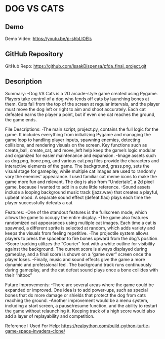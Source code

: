# DOG VS CATS

## Demo
Demo Video: https://youtu.be/p-shbLIOEls

## GitHub Repository
GitHub Repo: https://github.com/IsaakDispensa/pfda_final_project.git

## Description
Summary: 
-Dog VS Cats is a 2D arcade-style game created using Pygame. Players take control of a dog who fends off cats by launching bones at them. Cats fall from the top of the screen at regular intervals, and the player must move the dog left or right to aim and shoot accurately. Each cat defeated earns the player a point, but if even one cat reaches the ground, the game ends.


File Descriptions:
-The main script, project.py, contains the full logic for the game. It includes everything from initializing Pygame and managing the game loop to handling player inputs, spawning enemies, detecting collisions, and rendering visuals on the screen. Key functions such as create_ball, create_cat, and move_left help keep the game’s logic modular and organized for easier maintenance and expansion.
-Image assets such as dog.png, bone.png, and various cat.png files provide the characters and interactive elements of the game. The background, grass.png, sets the visual stage for gameplay, while multiple cat images are used to randomly vary the enemies' appearance. I used familiar cat meme icons to make the game more fun and relevant. The dog is also from “Undertale”, a 2d pixel game, because I wanted to add in a cute little reference. 
-Sound assets include a looping background music track (jazz.wav) that creates a playful, upbeat mood. A separate sound effect (defeat.flac) plays each time the player successfully defeats a cat.


Features:
-One of the standout features is the fullscreen mode, which allows the game to occupy the entire display. 
-The game also features randomized cat appearances using multiple cat images. Each time a cat is spawned, a different sprite is selected at random, which adds variety and keeps the visuals from feeling repetitive.
-The projectile system allows players to press the spacebar to fire bones upward from the dog’s position. 
-Score tracking utilizes the “Courier” font with a white outline for visibility against the background. The current score is always displayed during gameplay, and a final score is shown on a “game over” screen once the player loses.
-Finally, music and sound effects give the game a more dynamic and professional feel. The background track runs continuously during gameplay, and the cat defeat sound plays once a bone collides with their “hitbox”


Future Improvements:
-There are several areas where the game could be expanded or improved. One idea is to add power-ups, such as special bones that do more damage or shields that protect the dog from cats reaching the ground.
-Another improvement would be a menu system, including a start screen, a pause/resume function, and the ability to restart the game without relaunching it. Keeping track of a high score would also add a layer of replayability and competition.


Reference I Used For Help:
https://realpython.com/build-python-turtle-game-space-invaders-clone/